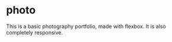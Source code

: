# photo
This is a basic photography portfolio, made with flexbox. It is also completely responsive.
